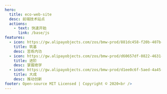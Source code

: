```yaml
---
hero:
  title: eco-web-site
  desc: 前端技术站点
  actions:
    - text: 快速开始
      link: /base/js
features:
  - icon: https://gw.alipayobjects.com/zos/bmw-prod/881dc458-f20b-407b-947a-95104b5ec82b/k79dm8ih_w144_h144.png
    title: 筑基
    desc: 苦练内功
  - icon: https://gw.alipayobjects.com/zos/bmw-prod/d60657df-0822-4631-9d7c-e7a869c2f21c/k79dmz3q_w126_h126.png
    title: 进阶
    desc: 掌握绝学
  - icon: https://gw.alipayobjects.com/zos/bmw-prod/d1ee0c6f-5aed-4a45-a507-339a4bfe076c/k7bjsocq_w144_h144.png
    title: 大成
    desc: 推动创新
footer: Open-source MIT Licensed | Copyright © 2020<br />
---
```

